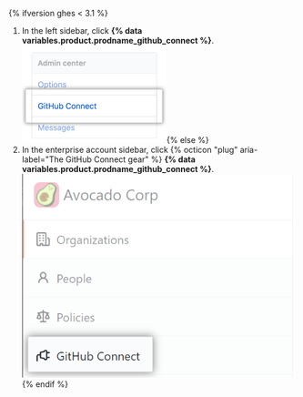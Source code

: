 {% ifversion ghes < 3.1 %}
1. In the left sidebar, click **{% data variables.product.prodname_github_connect %}**.
  ![GitHub Connect tab in the business account settings sidebar](/assets/images/enterprise/business-accounts/settings-github-connect-tab.png){% else %}
1. In the enterprise account sidebar, click {% octicon "plug" aria-label="The GitHub Connect gear" %} **{% data variables.product.prodname_github_connect %}**.
  ![GitHub Connect tab in the enterprise account sidebar](/assets/images/help//business-accounts/enterprise-account-github-connect-tab.png){% endif %}
